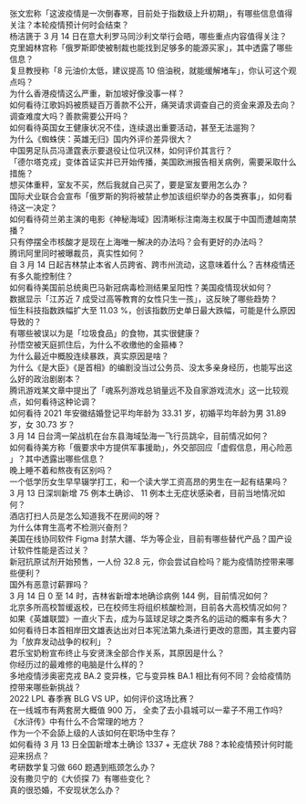 张文宏称「这波疫情是一次倒春寒，目前处于指数级上升初期」，有哪些信息值得关注？本轮疫情预计何时会结束？  
杨洁篪于 3 月 14 日在意大利罗马同沙利文举行会晤，哪些重点内容值得关注？  
克里姆林宫称「俄罗斯即使被制裁也能找到足够多的能源买家」，其中透露了哪些信息？  
复旦教授称「8 元油价太低，建议提高 10 倍油税，就能缓解堵车」，你认可这个观点吗？  
为什么香港疫情这么严重，新加坡好像没事一样？  
如何看待江歌妈妈被质疑百万善款不公开，痛哭请求调查自己的资金来源及去向？调查难度大吗？善款需要公开吗？  
如何看待英国女王健康状况不佳，连续退出重要活动，甚至无法遛狗？  
为什么《蜘蛛侠：英雄无归》国内外评价差异很大？  
中国男足队员冯潇霆表示要退役让位巩汉林，如何评价其言行？  
「德尔塔克戎」变体首证实并已开始传播，美国欧洲报告相关病例，需要采取什么措施？  
想买体重秤，室友不买，然后我就自己买了，要是室友要用怎么办？  
国际犬业联合会宣布「俄罗斯的狗将被禁止参加该组织举办的各类赛事」，如何看待这一决定？  
如何看待荷兰弟主演的电影《神秘海域》因清晰标注南海主权属于中国而遭越南禁播？  
只有停摆全市核酸才是现在上海唯一解决的办法吗？会有更好的办法吗？  
腾讯阿里同时被曝裁员，真实性如何？  
自 3 月 14 日起吉林禁止本省人员跨省、跨市州流动，这意味着什么？吉林疫情还有多久能控制住？  
如何看待美国前总统奥巴马新冠病毒检测结果呈阳性？美国疫情现状如何？  
数据显示「江苏近 7 成受过高等教育的女性只生一孩」，这反映了哪些趋势？  
恒生科技指数跌幅扩大至 11.03 %，创该指数历史单日最大跌幅，可能是什么原因导致的？  
有哪些被误以为是「垃圾食品」的食物，其实很健康？  
孙悟空被天庭抓住后，为什么不收缴他的金箍棒？  
为什么最近中概股连续暴跌，真实原因是啥？  
为什么《是大臣》《是首相》的编剧没当过公务员、没太多亲身经历，也能写出这么好的政治剧剧本？  
腾讯游戏某文章中提出了「魂系列游戏总销量远不及自家游戏流水」这一比较观点，如何看待这种论调？  
如何看待 2021 年安徽结婚登记平均年龄为 33.31 岁，初婚平均年龄为男 31.89 岁，女 30.73 岁？  
3 月 14 日台湾一架战机在台东县海域坠海一飞行员跳伞，目前情况如何？  
如何看待美方称「俄要求中方提供军事援助」，外交部回应「虚假信息，用心险恶 」？其中透露出哪些信息？  
晚上睡不着和熬夜有区别吗？  
一个低学历女生早早辍学打工，和一个读大学工资高昂的男生在一起有结果吗？  
3 月 13 日深圳新增 75 例本土确诊、 11 例本土无症状感染者，目前当地情况如何？  
酒店打扫人员是怎么知道我不在房间的呀？  
为什么体育生高考不检测兴奋剂？  
美国在线协同软件 Figma 封禁大疆、华为等企业，目前有哪些替代产品？国产设计软件性能是否过关？  
新冠抗原试剂开始预售，一人份 32.8 元，你会尝试自检吗？能为疫情防控带来哪些便利？  
国外有恶意讨薪罪吗？  
3 月 14 日 0 至 14 时，吉林省新增本地确诊病例 144 例，目前情况如何？  
北京多所高校暂缓返校，已在校师生将组织核酸检测，目前各大高校情况如何？  
如果《英雄联盟》一直火下去，成为与篮球足球之类齐名的运动的概率有多大？  
如何看待日本首相岸田文雄表达出对日本宪法第九条进行更改的意图，其主要内容为「放弃发动战争的权利」？  
君乐宝奶粉宣布终止与安贤洙全部合作关系，其原因是什么？  
你经历过的最难修的电脑是什么样的？  
多地疫情涉奥密克戎 BA.2 变异株，它与变异株 BA.1 相比有何不同？会给疫情防控带来哪些新挑战？  
2022 LPL 春季赛 BLG VS UP，如何评价这场比赛？  
在一线城市有两套房大概值 900 万， 全卖了去小县城可以一辈子不用工作吗?  
《水浒传》中有什么不合常理的地方？  
作为一个不会舔上级的人该如何在职场中生存？  
如何看待 3 月 13 日全国新增本土确诊 1337 + 无症状 788？本轮疫情预计何时能迎来拐点？  
考研数学复习做 660 题遇到瓶颈怎么办？  
没有撒贝宁的《大侦探 7》有哪些变化？  
真的很恐婚，不安现状怎么办？  
